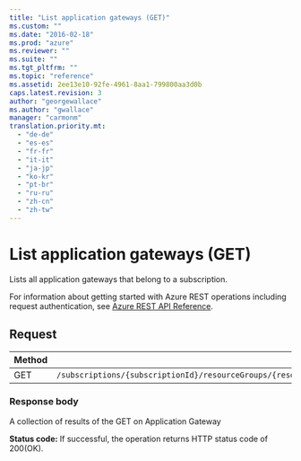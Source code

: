 ```yaml
---
title: "List application gateways (GET)"
ms.custom: ""
ms.date: "2016-02-18"
ms.prod: "azure"
ms.reviewer: ""
ms.suite: ""
ms.tgt_pltfrm: ""
ms.topic: "reference"
ms.assetid: 2ee13e10-92fe-4961-8aa1-799800aa3d0b
caps.latest.revision: 3
author: "georgewallace"
ms.author: "gwallace"
manager: "carmonm"
translation.priority.mt: 
  - "de-de"
  - "es-es"
  - "fr-fr"
  - "it-it"
  - "ja-jp"
  - "ko-kr"
  - "pt-br"
  - "ru-ru"
  - "zh-cn"
  - "zh-tw"
---
```

# List application gateways (GET)

Lists all application gateways that belong to a subscription.  

For information about getting started with Azure REST operations including request authentication, see [Azure REST API Reference](../../index.md).

## Request  
  
|Method|Request URI|  
|------------|-----------------|  
|GET|`/subscriptions/{subscriptionId}/resourceGroups/{resourceGroupName}/providers/Microsoft.Network/applicationGateways`|  
  
### Response body  
 A collection of results of the GET on Application Gateway  
  
 **Status code:** If successful, the operation returns HTTP status code of 200(OK).
